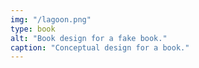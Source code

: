 ```yaml
---
img: "/lagoon.png"
type: book
alt: "Book design for a fake book."
caption: "Conceptual design for a book."
---
```


